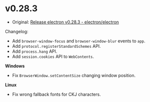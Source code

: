 # v0.28.3

* Original: [Release electron v0.28.3 - electron/electron](https://github.com/electron/electron/releases/tag/v0.28.3)

Changelog:

* Add `browser-window-focus` and `browser-window-blur` events to `app`.
* Add `protocol.registerStandardSchemes` API.
* Add `process.hang` API.
* Add `session.cookies` API to `WebContents`.

**Windows**

* Fix `BrowserWindow.setContentSize` changing window position.

**Linux**

* Fix wrong fallback fonts for CKJ characters.

